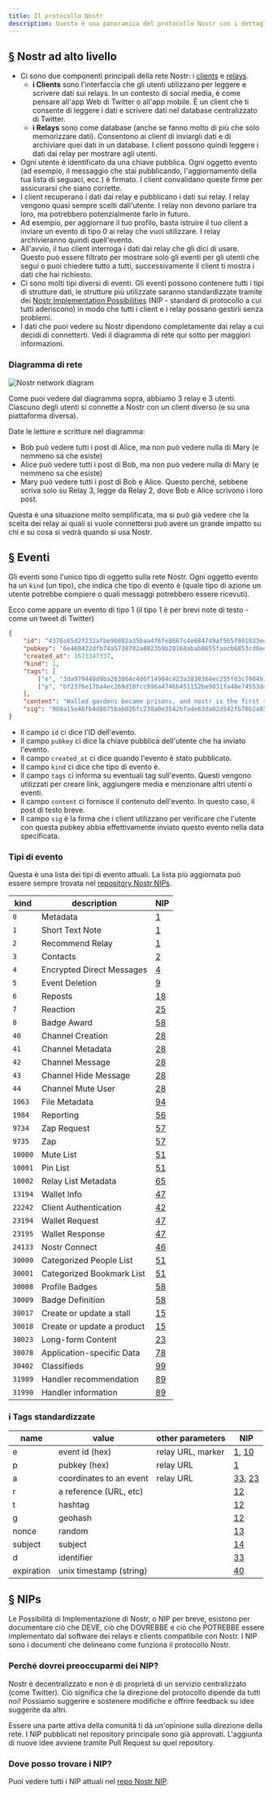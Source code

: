 ```yaml
---
title: Il protocollo Nostr
description: Questa è una panoramica del protocollo Nostr con i dettagli sui tipi di eventi e su come funzionano le possibilità di implementazione di Nostr (NIP).
---
```


## [§](#nostr-high-level) Nostr ad alto livello

-   Ci sono due componenti principali della rete Nostr: i [clients](/it/clients) e [relays](/it/relays).
    -   **i Clients** sono l'interfaccia che gli utenti utilizzano per leggere e scrivere dati sui relays. In un contesto di social media, è come pensare all'app Web di Twitter o all'app mobile. È un client che ti consente di leggere i dati e scrivere dati nel database centralizzato di Twitter.
    -   **i Relays** sono come database (anche se fanno molto di più che solo memorizzare dati). Consentono ai client di inviargli dati e di archiviare quei dati in un database. I client possono quindi leggere i dati dai relay per mostrare agli utenti.
-   Ogni utente è identificato da una chiave pubblica. Ogni oggetto evento (ad esempio, il messaggio che stai pubblicando, l'aggiornamento della tua lista di seguaci, ecc.) è firmato. I client convalidano queste firme per assicurarsi che siano corrette.
-   I client recuperano i dati dai relay e pubblicano i dati sui relay. I relay vengono quasi sempre scelti dall'utente. I relay non devono parlare tra loro, ma potrebbero potenzialmente farlo in futuro.
-   Ad esempio, per aggiornare il tuo profilo, basta istruire il tuo client a inviare un evento di tipo 0 ai relay che vuoi utilizzare. I relay archivieranno quindi quell'evento.
-   All'avvio, il tuo client interroga i dati dai relay che gli dici di usare. Questo può essere filtrato per mostrare solo gli eventi per gli utenti che segui o puoi chiedere tutto a tutti, successivamente il client ti mostra i dati che hai richiesto.
-   Ci sono molti tipi diversi di eventi. Gli eventi possono contenere tutti i tipi di strutture dati, le strutture più utilizzate saranno standardizzate tramite dei [Nostr Implementation Possibilities](#nips) (NIP - standard di protocollo a cui tutti aderiscono) in modo che tutti i client e i relay possano gestirli senza problemi.
-   I dati che puoi vedere su Nostr dipendono completamente dai relay a cui decidi di connetterti. Vedi il diagramma di rete qui sotto per maggiori informazioni.

### Diagramma di rete

![Nostr network diagram](/images/nostr-network.webp)

Come puoi vedere dal diagramma sopra, abbiamo 3 relay e 3 utenti. Ciascuno degli utenti si connette a Nostr con un client diverso (e su una piattaforma diversa).

Date le letture e scritture nel diagramma:

-   Bob può vedere tutti i post di Alice, ma non può vedere nulla di Mary (e nemmeno sa che esiste)
-   Alice può vedere tutti i post di Bob, ma non può vedere nulla di Mary (e nemmeno sa che esiste)
-   Mary può vedere tutti i post di Bob e Alice. Questo perché, sebbene scriva solo su Relay 3, legge da Relay 2, dove Bob e Alice scrivono i loro post.

Questa è una situazione molto semplificata, ma si può già vedere che la scelta dei relay ai quali si vuole connettersi può avere un grande impatto su chi e su cosa si vedrà quando si usa Nostr.

## [§](#eventi) Eventi

Gli eventi sono l'unico tipo di oggetto sulla rete Nostr. Ogni oggetto evento ha un `kind` (un tipo), che indica che tipo di evento è (quale tipo di azione un utente potrebbe compiere o quali messaggi potrebbero essere ricevuti).

Ecco come appare un evento di tipo 1 (il tipo 1 è per brevi note di testo - come un tweet di Twitter)

```json
{
    "id": "4376c65d2f232afbe9b882a35baa4f6fe8667c4e684749af565f981833ed6a65",
    "pubkey": "6e468422dfb74a5738702a8823b9b28168abab8655faacb6853cd0ee15deee93",
    "created_at": 1673347337,
    "kind": 1,
    "tags": [
        ["e", "3da979448d9ba263864c4d6f14984c423a3838364ec255f03c7904b1ae77f206"],
        ["p", "bf2376e17ba4ec269d10fcc996a4746b451152be9031fa48e74553dde5526bce"]
    ],
    "content": "Walled gardens became prisons, and nostr is the first step towards tearing down the prison walls.",
    "sig": "908a15e46fb4d8675bab026fc230a0e3542bfade63da02d542fb78b2a8513fcd0092619a2c8c1221e581946e0191f2af505dfdf8657a414dbca329186f009262"
}
```

-   Il campo `id` ci dice l'ID dell'evento.
-   Il campo `pubkey` ci dice la chiave pubblica dell'utente che ha inviato l'evento.
-   Il campo `created_at` ci dice quando l'evento è stato pubblicato.
-   Il campo `kind` ci dice che tipo di evento è.
-   Il campo `tags` ci informa su eventuali tag sull'evento. Questi vengono utilizzati per creare link, aggiungere media e menzionare altri utenti o eventi.
-   Il campo `content` ci fornisce il contenuto dell'evento. In questo caso, il post di testo breve.
-   Il campo `sig` è la firma che i client utilizzano per verificare che l'utente con questa pubkey abbia effettivamente inviato questo evento nella data specificata.

### Tipi di evento

Questa è una lista dei tipi di evento attuali. La lista più aggiornata può essere sempre trovata nel [repository Nostr NIPs](https://github.com/nostr-protocol/nips).

| kind    | description                | NIP                                                            |
| ------- | -------------------------- | -------------------------------------------------------------- |
| `0`     | Metadata                   | [1](https://github.com/nostr-protocol/nips/blob/master/01.md)  |
| `1`     | Short Text Note            | [1](https://github.com/nostr-protocol/nips/blob/master/01.md)  |
| `2`     | Recommend Relay            | [1](https://github.com/nostr-protocol/nips/blob/master/01.md)  |
| `3`     | Contacts                   | [2](https://github.com/nostr-protocol/nips/blob/master/02.md)  |
| `4`     | Encrypted Direct Messages  | [4](https://github.com/nostr-protocol/nips/blob/master/04.md)  |
| `5`     | Event Deletion             | [9](https://github.com/nostr-protocol/nips/blob/master/09.md)  |
| `6`     | Reposts                    | [18](https://github.com/nostr-protocol/nips/blob/master/18.md) |
| `7`     | Reaction                   | [25](https://github.com/nostr-protocol/nips/blob/master/25.md) |
| `8`     | Badge Award                | [58](https://github.com/nostr-protocol/nips/blob/master/58.md) |
| `40`    | Channel Creation           | [28](https://github.com/nostr-protocol/nips/blob/master/28.md) |
| `41`    | Channel Metadata           | [28](https://github.com/nostr-protocol/nips/blob/master/28.md) |
| `42`    | Channel Message            | [28](https://github.com/nostr-protocol/nips/blob/master/28.md) |
| `43`    | Channel Hide Message       | [28](https://github.com/nostr-protocol/nips/blob/master/28.md) |
| `44`    | Channel Mute User          | [28](https://github.com/nostr-protocol/nips/blob/master/28.md) |
| `1063`  | File Metadata              | [94](https://github.com/nostr-protocol/nips/blob/master/94.md) |
| `1984`  | Reporting                  | [56](https://github.com/nostr-protocol/nips/blob/master/56.md) |
| `9734`  | Zap Request                | [57](https://github.com/nostr-protocol/nips/blob/master/57.md) |
| `9735`  | Zap                        | [57](https://github.com/nostr-protocol/nips/blob/master/57.md) |
| `10000` | Mute List                  | [51](https://github.com/nostr-protocol/nips/blob/master/51.md) |
| `10001` | Pin List                   | [51](https://github.com/nostr-protocol/nips/blob/master/51.md) |
| `10002` | Relay List Metadata        | [65](https://github.com/nostr-protocol/nips/blob/master/65.md) |
| `13194` | Wallet Info                | [47](https://github.com/nostr-protocol/nips/blob/master/47.md) |
| `22242` | Client Authentication      | [42](https://github.com/nostr-protocol/nips/blob/master/42.md) |
| `23194` | Wallet Request             | [47](https://github.com/nostr-protocol/nips/blob/master/47.md) |
| `23195` | Wallet Response            | [47](https://github.com/nostr-protocol/nips/blob/master/47.md) |
| `24133` | Nostr Connect              | [46](https://github.com/nostr-protocol/nips/blob/master/46.md) |
| `30000` | Categorized People List    | [51](https://github.com/nostr-protocol/nips/blob/master/51.md) |
| `30001` | Categorized Bookmark List  | [51](https://github.com/nostr-protocol/nips/blob/master/51.md) |
| `30008` | Profile Badges             | [58](https://github.com/nostr-protocol/nips/blob/master/58.md) |
| `30009` | Badge Definition           | [58](https://github.com/nostr-protocol/nips/blob/master/58.md) |
| `30017` | Create or update a stall   | [15](https://github.com/nostr-protocol/nips/blob/master/15.md) |
| `30018` | Create or update a product | [15](https://github.com/nostr-protocol/nips/blob/master/15.md) |
| `30023` | Long-form Content          | [23](https://github.com/nostr-protocol/nips/blob/master/23.md) |
| `30078` | Application-specific Data  | [78](https://github.com/nostr-protocol/nips/blob/master/78.md) |
| `30402` | Classifieds                | [99](https://github.com/nostr-protocol/nips/blob/master/99.md) |
| `31989` | Handler recommendation     | [89](https://github.com/nostr-protocol/nips/blob/master/89.md) |
| `31990` | Handler information        | [89](https://github.com/nostr-protocol/nips/blob/master/89.md) |

### i Tags standardizzate

| name       | value                   | other parameters  | NIP                                                                                                                            |
| ---------- | ----------------------- | ----------------- | ------------------------------------------------------------------------------------------------------------------------------ |
| e          | event id (hex)          | relay URL, marker | [1](https://github.com/nostr-protocol/nips/blob/master/01.md), [10](https://github.com/nostr-protocol/nips/blob/master/10.md)  |
| p          | pubkey (hex)            | relay URL         | [1](https://github.com/nostr-protocol/nips/blob/master/01.md)                                                                  |
| a          | coordinates to an event | relay URL         | [33](https://github.com/nostr-protocol/nips/blob/master/33.md), [23](https://github.com/nostr-protocol/nips/blob/master/23.md) |
| r          | a reference (URL, etc)  |                   | [12](https://github.com/nostr-protocol/nips/blob/master/12.md)                                                                 |
| t          | hashtag                 |                   | [12](https://github.com/nostr-protocol/nips/blob/master/12.md)                                                                 |
| g          | geohash                 |                   | [12](https://github.com/nostr-protocol/nips/blob/master/12.md)                                                                 |
| nonce      | random                  |                   | [13](https://github.com/nostr-protocol/nips/blob/master/13.md)                                                                 |
| subject    | subject                 |                   | [14](https://github.com/nostr-protocol/nips/blob/master/14.md)                                                                 |
| d          | identifier              |                   | [33](https://github.com/nostr-protocol/nips/blob/master/33.md)                                                                 |
| expiration | unix timestamp (string) |                   | [40](https://github.com/nostr-protocol/nips/blob/master/40.md)                                                                 |

## [§](#nips) NIPs

Le Possibilità di Implementazione di Nostr, o NIP per breve, esistono per documentare ciò che DEVE, ciò che DOVREBBE e ciò che POTREBBE essere implementato dal software dei relays e clients compatibile con Nostr. I NIP sono i documenti che delineano come funziona il protocollo Nostr.

### Perché dovrei preoccuparmi dei NIP?

Nostr è decentralizzato e non è di proprietà di un servizio centralizzato (come Twitter). Ciò significa che la direzione del protocollo dipende da tutti noi! Possiamo suggerire e sostenere modifiche e offrire feedback su idee suggerite da altri.

Essere una parte attiva della comunità ti dà un'opinione sulla direzione della rete. I NIP pubblicati nel repository principale sono già approvati. L'aggiunta di nuove idee avviene tramite Pull Request su quel repository.

### Dove posso trovare i NIP?

Puoi vedere tutti i NIP attuali nel [repo Nostr NIP](https://github.com/nostr-protocol/nips).
